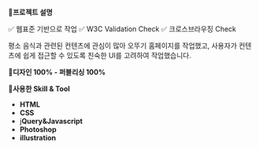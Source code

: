 📝**프로젝트 설명**

✅ 웹표준 기반으로 작업
✅ W3C Validation Check
✅ 크로스브라우징 Check

평소 음식과 관련된 컨텐츠에 관심이 많아 오뚜기 홈페이지를 작업했고, 사용자가 컨텐츠에 쉽게 접근할 수 있도록 친숙한 UI를 고려하여 작업했습니다.

📝**디자인 100% - 퍼블리싱 100%**

📝**사용한 Skill & Tool**

- **HTML**
- **CSS**
- j**Query&Javascript**
- **Photoshop**
- **illustration**
